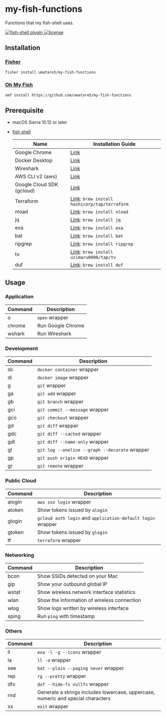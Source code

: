 # my-fish-functions

Functions that my fish-shell uses.

<a href="https://fishshell.com/">
  <img src="https://badgen.net/badge/fish-shell/plugin?icon=terminal" alt="fish-shell plugin">
</a>

<a href="https://github.com/umatare5/my-fish-functions/blob/master/LICENSE">
  <img src="https://badgen.net/github/license/umatare5/my-fish-functions" alt="license">
</a>

## Installation

### [Fisher](https://github.com/jorgebucaran/fisher)

```sh
fisher install umatare5/my-fish-functions
```

### [Oh My Fish](https://github.com/oh-my-fish/oh-my-fish)

```sh
omf install https://github.com/umatare5/my-fish-functions
```

## Prerequisite

- macOS Sierra 10.12 or later
- [fish shell](https://fishshell.com/)

  | Name                      | Installation Guide                                                                        |
  | ------------------------- | ----------------------------------------------------------------------------------------- |
  | Google Chrome             | [Link](https://www.google.co.jp/chrome)                                                   |
  | Docker Desktop            | [Link](https://www.docker.com/products/docker-desktop)                                    |
  | Wireshark                 | [Link](https://www.wireshark.org/download.html)                                           |
  | AWS CLI v2 (aws)          | [Link](https://docs.aws.amazon.com/ja_jp/cli/latest/userguide/install-cliv2-mac.html)     |
  | Google Cloud SDK (gcloud) | [Link](https://cloud.google.com/sdk/docs/install)                                         |
  | Terraform                 | [Link](https://www.terraform.io/downloads): `brew install hashicorp/tap/terraform`        |
  | nload                     | [Link](https://github.com/rolandriegel/nload): `brew install nload`                       |
  | jq                        | [Link](https://github.com/stedolan/jq): `brew install jq`                                 |
  | exa                       | [Link](https://github.com/ogham/exa#homebrew): `brew install exa`                         |
  | bat                       | [Link](https://github.com/sharkdp/bat#on-macos-or-linux-via-homebrew): `brew install bat` |
  | ripgrep                   | [Link](https://github.com/BurntSushi/ripgrep#installation): `brew install ripgrep`        |
  | tv                        | [Link](https://github.com/uzimaru0000/tv/tree/master): `brew install uzimaru0000/tap/tv`  |
  | duf                       | [Link](https://github.com/muesli/duf#macos): `brew install duf`                           |

## Usage

### Application

| Command | Description       |
| ------- | ----------------- |
| o       | `open` wrapper    |
| chrome  | Run Google Chrome |
| wshark  | Run Wireshark     |

### Development

| Command | Description                                    |
| ------- | ---------------------------------------------- |
| dc      | `docker container` wrapper                     |
| di      | `docker image` wrapper                         |
| g       | `git` wrapper                                  |
| ga      | `git add` wrapper                              |
| gb      | `git branch` wrapper                           |
| gci     | `git commit --message` wrapper                 |
| gco     | `git checkout` wrapper                         |
| gd      | `git diff` wrapper                             |
| gdc     | `git diff --cached` wrapper                    |
| gdl     | `git diff --name-only` wrapper                 |
| gl      | `git log --oneline --graph --decorate` wrapper |
| gp      | `git push origin HEAD` wrapper                 |
| gr      | `git remote` wrapper                           |

### Public Cloud

| Command | Description                                                 |
| ------- | ----------------------------------------------------------- |
| alogin  | `aws sso login` wrapper                                     |
| atoken  | Show tokens issued by `alogin`                              |
| glogin  | `gcloud auth login` and `application-default login` wrapper |
| gtoken  | Show tokens issued by `glogin`                              |
| tf      | `terraform` wrapper                                         |

### Networking

| Command | Description                                 |
| ------- | ------------------------------------------- |
| bcon    | Show SSIDs detected on your Mac             |
| gip     | Show your outbound global IP                |
| wstat   | Show wireless network interface statistics  |
| wlan    | Show the information of wireless connection |
| wlog    | Show logs written by wireless interface     |
| xping   | Run `ping` with timestamp                   |

### Others

| Command | Description                                                                      |
| ------- | -------------------------------------------------------------------------------- |
| ll      | `exa -l -g --icons` wrapper                                                      |
| la      | `ll -a` wrapper                                                                  |
| see     | `bat --plain --paging never` wrapper                                             |
| rep     | `rg --pretty` wrapper                                                            |
| dfx     | `duf --hide-fs nullfs` wrapper                                                   |
| rnd     | Generate a strings includes lowercase, uppercase, numeric and special characters |
| xx      | `exit` wrapper                                                                   |
